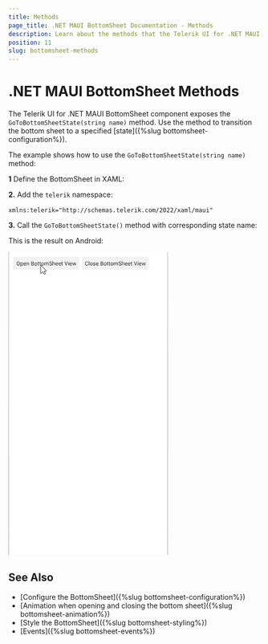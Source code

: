 ```yaml
---
title: Methods
page_title: .NET MAUI BottomSheet Documentation - Methods
description: Learn about the methods that the Telerik UI for .NET MAUI BottomSheet control exposes and find out how to use them to configure the UI component.
position: 11
slug: bottomsheet-methods
---
```


# .NET MAUI BottomSheet Methods

The Telerik UI for .NET MAUI BottomSheet component exposes the `GoToBottomSheetState(string name)` method. Use the method to transition the bottom sheet to a specified [state]({%slug bottomsheet-configuration%}).

The example shows how to use the `GoToBottomSheetState(string name)` method:

**1** Define the BottomSheet in XAML:

<snippet id='bottomsheet-getting-started-xaml' />

**2.** Add the `telerik` namespace:

```XAML
xmlns:telerik="http://schemas.telerik.com/2022/xaml/maui"
```

**3.** Call the `GoToBottomSheetState()` method with corresponding state name:

<snippet id='open-bottomsheet-view' />

This is the result on Android:

![.NET MAUI BottomSheet Methods](images/bottomsheet-methods.gif)

## See Also

- [Configure the BottomSheet]({%slug bottomsheet-configuration%})
- [Animation when opening and closing the bottom sheet]({%slug bottomsheet-animation%})
- [Style the BottomSheet]({%slug bottomsheet-styling%})
- [Events]({%slug bottomsheet-events%})

